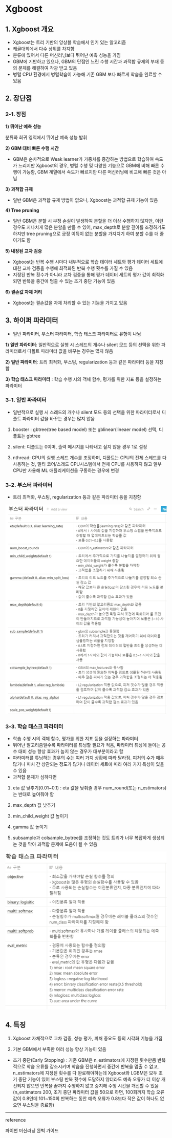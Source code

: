 # Xgboost

## 1. Xgboost 개요

- Xgboost는 트리 기반의 앙상블 학습에서 인기 있는 알고리즘
- 캐글대회에서 다수 상위를 차지함
- 분류에 있어서 다른 머신러닝보다 뛰어난 예측 성능을 가짐
- GBM에 기반하고 있으나, GBM의 단점인 느린 수행 시간과 과적합 규제의 부재 등의 문제를 해결하여 각광 받고 있음
- 병렬 CPU 환경에서 병렬학습이 가능해 기존 GBM 보다 빠르게 학습을 완료할 수 있음

## 2. 장단점

### 2-1. 장점

**1) 뛰어난 예측 성능**

 분류와 회귀 영역에서 뛰어난 예측 성능 발휘

**2) GBM 대비 빠른 수행 시간**

- GBM은 순차적으로 Weak learner가 가중치를 증감하는 방법으로 학습하여 속도가 느리지만 Xgboost의 경우, 병렬 수행 및 다양한 기능으로 GBM에 비해 빠른 수행이 가능함, GBM 계열에서 속도가 빠르지만 다른 머신러닝에 비교해 빠른 것은 아님

**3) 과적합 규제**

- 일반 GBM은 과적합 규제 방법이 없으나, Xgboost는 과적합 규제 기능이 있음

**4) Tree pruning**

- 일반 GBM은 분할 시 부정 손실이 발생하여 분할을 더 이상 수행하지 않지만, 이런 경우도 지나치게 많은 분할을 만들 수 있어, max_depth로 분할 깊이를 조정하기도 하지만 tree pruning으로 긍정 이득이 없는 분할을 가지치기 하여 분할 수를 더 줄이기도 함

**5) 내장된 교차 검증**

- Xgboost는 반복 수행 시마다 내부적으로 학습 데이터 세트와 평가 데이터 세트에 대한 교차 검증을 수행해 최적화된 반복 수행 횟수를 가질 수 있음
- 지정된 반복 횟수가 아니라 교차 검증을 통해 평가 데이터 세트의 평가 값이 최적화 되면 반복을 중간에 멈출 수 있는 조기 중단 기능이 있음

**6) 결손값 자체 처리**

- Xgboost는 결손값을 자체 처리할 수 있는 기능을 가지고 있음

## 3. 하이퍼 파라미터

- 일반 파라미터, 부스터 파라미터, 학습 태스크 파라미터로 유형이 나뉨

**1) 일반 파라미터**: 일반적으로 실행 시 스레드의 개수나 silent 모드 등의 선택을 위한 파라미터로서 디폴트 파라미터 값을 바꾸는 경우는 많지 않음

**2) 일반 파라미터**: 트리 최적화, 부스팅, regularization 등과 같은 파라미터 등을 지칭함

**3) 학습 태스크 파라미터** : 학습 수행 시의 객체 함수, 평가를 위한 지표 등을 설정하는 파라미터

### 3-1. 일반 파라미터

- 일반적으로 실행 시 스레드의 개수나 silent 모드 등의 선택을 위한 파라미터로서 디폴트 파라미터 값을 바꾸는 경우는 많지 않음

1) booster : gbtree(tree based model) 또는 gblinear(lineaer model) 선택, 디폴트는 gbtree

2) silent: 디폴트는 0이며, 출력 메시지를 나타내고 싶지 않을 경우 1로 설정

3) nthread: CPU의 실행 스레드 개수를 조정하며, 디폴트는 CPU의 전체 스레드를 다 사용하는 것, 멀티 코어/스레드 CPU시스템에서 전체 CPU를 사용하지 않고 일부 CPU만 사용해 ML 애플리케이션을 구동하는 경우에 변경

### 3-2. 부스터 파라미터

- 트리 최적화, 부스팅, regularization 등과 같은 파라미터 등을 지칭함
  
![이미지 1107001.jpg](/assets/2021-11-07/이미지_1107001.jpg)


### 3-3. 학습 태스크 파라미터

- 학습 수행 시의 객체 함수, 평가를 위한 지표 등을 설정하는 파라미터
- 뛰어난 알고리즘일수록 파라미터를 튜닝할 필요가 적음, 파라미터 튜닝에 들이는 공수 대비 성능 향상 효과가 높지 않는 경우가 대부분이라고 함
- 파라미터를 튜닝하는 경우의 수는 여러 가지 상황에 따라 달라짐. 피처의 수가 매우 많거나 피처 간 상관되는 정도가 많거나 데이터 세트에 따라 여러 가지 특성이 있을 수 있음
- 과적합 문제가 심하다면

1) eta 값 낮추기(0.01~0.1) : eta 값을 낮춰줄 경우 num_round(또는 n_estimators)는 반대로 높여줘야 함

2) max_depth 값 낮추기

3) min_child_weight 값 높이기

4) gamma 값 높이기

5) subsample과 colsample_bytree를 조정하는 것도 트리가 너무 복잡하게 생성되는 것을 막아 과적합 문제에 도움이 될 수 있음


 ![이미지 1107002.jpg](/assets/2021-11-07/이미지_1107002.jpg)


## 4. 특징

1) Xgboost 자체적으로 교차 검증, 성능 평가, 피처 중요도 등의 시각화 기능을 가짐

2) 기본 GBM에서 부족한 여러 성능 향상 기능이 있음

- 조기 중단(Early Stopping) : 기존 GBM은 n_estimators에 지정된 횟수만큼 반복적으로 학습 오류를 감소시키며 학습을 진행하면서 중간에 반복을 멈출 수 없고, n_estimators에 지정된 횟수를 다 완료해야하는데 Xgboost와 LGBM은 모두 조기 중단 기능이 있어 부스팅 반복 횟수에 도달하지 않더라도 예측 오류가 더 이상 개선되지 않으면 반복을 끝까지 수행하지 않고 중지해 수행 시간을 개선할 수 있음(n_estimators 200, 조기 중단 파라미터 값을 50으로 하면, 100회까지 학습 오류 값이 0.8인데 101~150회 반복하는 동안 예측 오류가 0.8보다 작은 값이 하나도 없으면 부스팅을 종료함)

---

 reference

파이썬 머신러닝 완벽 가이드